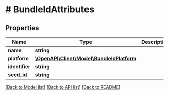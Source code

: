 # # BundleIdAttributes

## Properties

Name | Type | Description | Notes
------------ | ------------- | ------------- | -------------
**name** | **string** |  | [optional] 
**platform** | [**\OpenAPI\Client\Model\BundleIdPlatform**](BundleIdPlatform.md) |  | [optional] 
**identifier** | **string** |  | [optional] 
**seed_id** | **string** |  | [optional] 

[[Back to Model list]](../../README.md#documentation-for-models) [[Back to API list]](../../README.md#documentation-for-api-endpoints) [[Back to README]](../../README.md)


